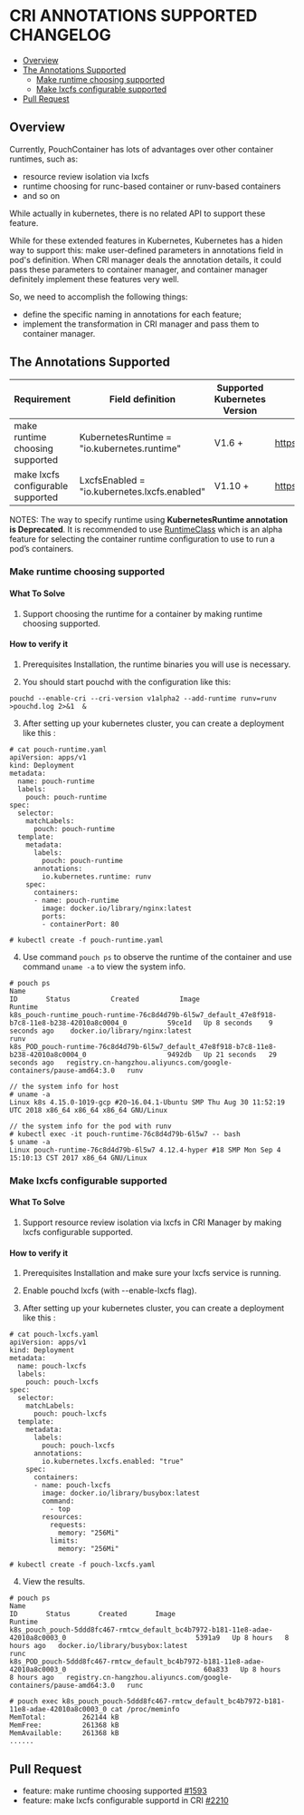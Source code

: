 # CRI ANNOTATIONS SUPPORTED CHANGELOG

* [Overview](#overview "Overview")
* [The Annotations Supported](#the-annotations-supported "The Annotations Supported")
  * [Make runtime choosing supported](#make-runtime-choosing-supported "Make runtime choosing supported")
  * [Make lxcfs configurable supported](#make-lxcfs-configurable-supported "Make lxcfs configurable supported")
* [Pull Request](#pull-request "Pull Request")

## Overview

Currently, PouchContainer has lots of advantages over other container runtimes, such as:

* resource review isolation via lxcfs
* runtime choosing for runc-based container or runv-based containers
* and so on

While actually in kubernetes, there is no related API to support these feature.

While for these extended features in Kubernetes, Kubernetes has a hiden way to support this: make user-defined parameters in annotations field in pod's definition.
When CRI manager deals the annotation details, it could pass these parameters to container manager, and container manager definitely implement these features very well.

So, we need to accomplish the following things:

* define the specific naming in annotations for each feature;
* implement the transformation in CRI manager and pass them to container manager.

## The Annotations Supported

| Requirement                       | Field definition                             | Supported Kubernetes Version | Pull Request                               |
|-----------------------------------|----------------------------------------------|------------------------------|-------------------------------------------|
| make runtime choosing supported   | KubernetesRuntime = "io.kubernetes.runtime"  | V1.6 +                     | https://github.com/alibaba/pouch/pull/1593 |
| make lxcfs configurable supported | LxcfsEnabled = "io.kubernetes.lxcfs.enabled" | V1.10 +                    | https://github.com/alibaba/pouch/pull/2210 |

NOTES: The way to specify runtime using **KubernetesRuntime annotation is Deprecated**. It is recommended to use [RuntimeClass](https://v1-12.docs.kubernetes.io/docs/concepts/containers/runtime-class) which is an alpha feature for selecting the container runtime configuration to use to run a pod’s containers.

### Make runtime choosing supported

#### What To Solve

1. Support choosing the runtime for a container by making runtime choosing supported.

#### How to verify it

1. Prerequisites Installation, the runtime binaries you will use is necessary.

2. You should start pouchd with the configuration like this:

```
pouchd --enable-cri --cri-version v1alpha2 --add-runtime runv=runv >pouchd.log 2>&1  &
```

3. After setting up your kubernetes cluster, you can create a deployment like this :

```
# cat pouch-runtime.yaml
apiVersion: apps/v1
kind: Deployment
metadata:
  name: pouch-runtime
  labels:
    pouch: pouch-runtime
spec:
  selector:
    matchLabels:
      pouch: pouch-runtime
  template:
    metadata:
      labels:
        pouch: pouch-runtime
      annotations:
        io.kubernetes.runtime: runv
    spec:
      containers:
      - name: pouch-runtime
        image: docker.io/library/nginx:latest
        ports:
        - containerPort: 80

# kubectl create -f pouch-runtime.yaml
```

4. Use command `pouch ps` to observe the runtime of the container and use command `uname -a` to view the system info.

```
# pouch ps
Name                                                                                                     ID       Status          Created          Image                                                                 Runtime
k8s_pouch-runtime_pouch-runtime-76c8d4d79b-6l5w7_default_47e8f918-b7c8-11e8-b238-42010a8c0004_0          59ce1d   Up 8 seconds    9 seconds ago    docker.io/library/nginx:latest                                        runv
k8s_POD_pouch-runtime-76c8d4d79b-6l5w7_default_47e8f918-b7c8-11e8-b238-42010a8c0004_0                    9492db   Up 21 seconds   29 seconds ago   registry.cn-hangzhou.aliyuncs.com/google-containers/pause-amd64:3.0   runv

// the system info for host
# uname -a
Linux k8s 4.15.0-1019-gcp #20~16.04.1-Ubuntu SMP Thu Aug 30 11:52:19 UTC 2018 x86_64 x86_64 x86_64 GNU/Linux

// the system info for the pod with runv
# kubectl exec -it pouch-runtime-76c8d4d79b-6l5w7 -- bash
$ uname -a
Linux pouch-runtime-76c8d4d79b-6l5w7 4.12.4-hyper #18 SMP Mon Sep 4 15:10:13 CST 2017 x86_64 GNU/Linux

```

### Make lxcfs configurable supported

#### What To Solve

1. Support resource review isolation via lxcfs in CRI Manager by making lxcfs configurable supported.

#### How to verify it

1. Prerequisites Installation and make sure your lxcfs service is running.

2. Enable pouchd lxcfs (with --enable-lxcfs flag).

3. After setting up your kubernetes cluster, you can create a deployment like this :

```
# cat pouch-lxcfs.yaml
apiVersion: apps/v1
kind: Deployment
metadata:
  name: pouch-lxcfs
  labels:
    pouch: pouch-lxcfs
spec:
  selector:
    matchLabels:
      pouch: pouch-lxcfs
  template:
    metadata:
      labels:
        pouch: pouch-lxcfs
      annotations:
        io.kubernetes.lxcfs.enabled: "true"
    spec:
      containers:
      - name: pouch-lxcfs
        image: docker.io/library/busybox:latest
        command:
          - top
        resources:
          requests:
            memory: "256Mi"
          limits:
            memory: "256Mi"

# kubectl create -f pouch-lxcfs.yaml
```

4. View the results.

```
# pouch ps
Name                                                                                                           ID       Status       Created       Image                                                                 Runtime
k8s_pouch_pouch-5ddd8fc467-rmtcw_default_bc4b7972-b181-11e8-adae-42010a8c0003_0                                5391a9   Up 8 hours   8 hours ago   docker.io/library/busybox:latest                                      runc
k8s_POD_pouch-5ddd8fc467-rmtcw_default_bc4b7972-b181-11e8-adae-42010a8c0003_0                                  60a833   Up 8 hours   8 hours ago   registry.cn-hangzhou.aliyuncs.com/google-containers/pause-amd64:3.0   runc

# pouch exec k8s_pouch_pouch-5ddd8fc467-rmtcw_default_bc4b7972-b181-11e8-adae-42010a8c0003_0 cat /proc/meminfo
MemTotal:         262144 kB
MemFree:          261368 kB
MemAvailable:     261368 kB
......
```

## Pull Request

* feature: make runtime choosing supported [#1593](https://github.com/alibaba/pouch/pull/1593)
* feature: make lxcfs configurable supportd in CRI [#2210](https://github.com/alibaba/pouch/pull/2210)
